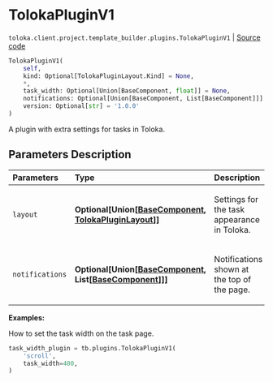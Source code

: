 # TolokaPluginV1
`toloka.client.project.template_builder.plugins.TolokaPluginV1` | [Source code](https://github.com/Toloka/toloka-kit/blob/v1.1.1/src/client/project/template_builder/plugins.py#L171)

```python
TolokaPluginV1(
    self,
    kind: Optional[TolokaPluginLayout.Kind] = None,
    *,
    task_width: Optional[Union[BaseComponent, float]] = None,
    notifications: Optional[Union[BaseComponent, List[BaseComponent]]] = None,
    version: Optional[str] = '1.0.0'
)
```

A plugin with extra settings for tasks in Toloka.

## Parameters Description

| Parameters | Type | Description |
| :----------| :----| :-----------|
`layout`|**Optional\[Union\[[BaseComponent](toloka.client.project.template_builder.base.BaseComponent.md), [TolokaPluginLayout](toloka.client.project.template_builder.plugins.TolokaPluginV1.TolokaPluginLayout.md)\]\]**|<p>Settings for the task appearance in Toloka.</p>
`notifications`|**Optional\[Union\[[BaseComponent](toloka.client.project.template_builder.base.BaseComponent.md), List\[[BaseComponent](toloka.client.project.template_builder.base.BaseComponent.md)\]\]\]**|<p>Notifications shown at the top of the page.</p>

**Examples:**

How to set the task width on the task page.

```python
task_width_plugin = tb.plugins.TolokaPluginV1(
    'scroll',
    task_width=400,
)
```
